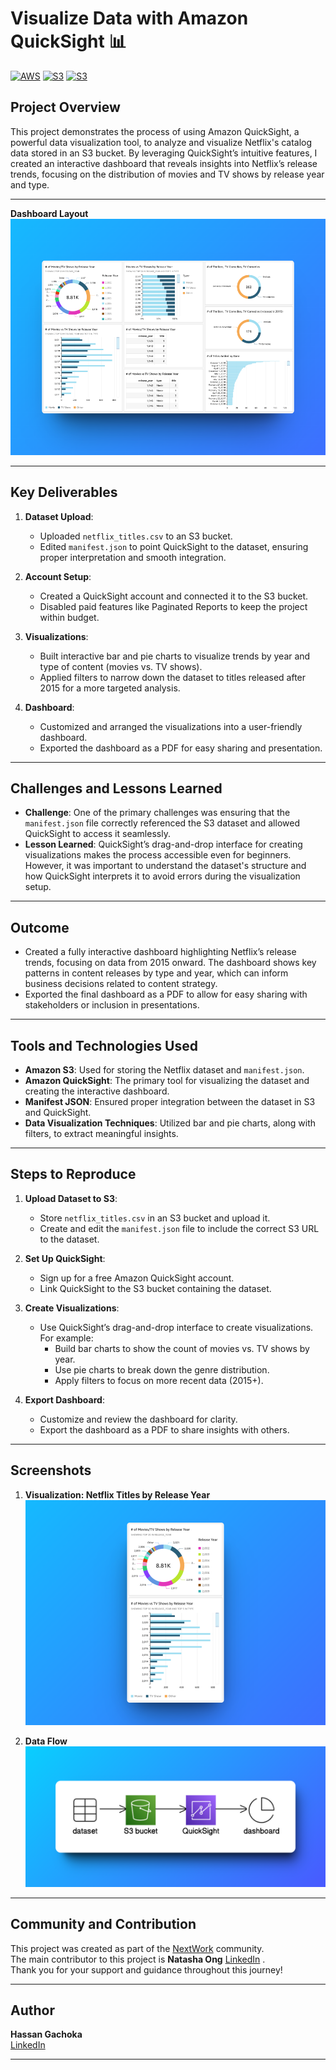 # Visualize Data with Amazon QuickSight 📊 

[![AWS](https://img.shields.io/badge/AWS-100000?style=flat&logo=amazon&logoColor=FFFFFF&labelColor=5C5C5C&color=FF7300)](https://docs.aws.amazon.com/quicksight/latest/user/signing-up.html)
[![S3](https://img.shields.io/badge/AWS_S3-100000?style=flat&logo=AmazonS3&logoColor=white&labelColor=494949&color=569A31)](https://aws.amazon.com/s3/)
[![S3](https://img.shields.io/badge/AWS_Quicksight-100000?style=flat&logo=QuickLook&logoColor=white&labelColor=494949&color=22A2E3)](https://aws.amazon.com/quicksight/)


## Project Overview

This project demonstrates the process of using Amazon QuickSight, a powerful data visualization tool, to analyze and visualize Netflix's catalog data stored in an S3 bucket. By leveraging QuickSight’s intuitive features, I created an interactive dashboard that reveals insights into Netflix’s release trends, focusing on the distribution of movies and TV shows by release year and type.

---

**Dashboard Layout**  
![Dashboard](./Images/Dashboard.png)

---

## Key Deliverables

1. **Dataset Upload**:
   - Uploaded `netflix_titles.csv` to an S3 bucket.
   - Edited `manifest.json` to point QuickSight to the dataset, ensuring proper interpretation and smooth integration.

2. **Account Setup**:
   - Created a QuickSight account and connected it to the S3 bucket.
   - Disabled paid features like Paginated Reports to keep the project within budget.

3. **Visualizations**:
   - Built interactive bar and pie charts to visualize trends by year and type of content (movies vs. TV shows).
   - Applied filters to narrow down the dataset to titles released after 2015 for a more targeted analysis.

4. **Dashboard**:
   - Customized and arranged the visualizations into a user-friendly dashboard.
   - Exported the dashboard as a PDF for easy sharing and presentation.

---

## Challenges and Lessons Learned

- **Challenge**: One of the primary challenges was ensuring that the `manifest.json` file correctly referenced the S3 dataset and allowed QuickSight to access it seamlessly.
- **Lesson Learned**: QuickSight’s drag-and-drop interface for creating visualizations makes the process accessible even for beginners. However, it was important to understand the dataset's structure and how QuickSight interprets it to avoid errors during the visualization setup.

---

## Outcome

- Created a fully interactive dashboard highlighting Netflix’s release trends, focusing on data from 2015 onward. The dashboard shows key patterns in content releases by type and year, which can inform business decisions related to content strategy.
- Exported the final dashboard as a PDF to allow for easy sharing with stakeholders or inclusion in presentations.

---

## Tools and Technologies Used

- **Amazon S3**: Used for storing the Netflix dataset and `manifest.json`.
- **Amazon QuickSight**: The primary tool for visualizing the dataset and creating the interactive dashboard.
- **Manifest JSON**: Ensured proper integration between the dataset in S3 and QuickSight.
- **Data Visualization Techniques**: Utilized bar and pie charts, along with filters, to extract meaningful insights.

---

## Steps to Reproduce

1. **Upload Dataset to S3**:
   - Store `netflix_titles.csv` in an S3 bucket and upload it.
   - Create and edit the `manifest.json` file to include the correct S3 URL to the dataset.

2. **Set Up QuickSight**:
   - Sign up for a free Amazon QuickSight account.
   - Link QuickSight to the S3 bucket containing the dataset.

3. **Create Visualizations**:
   - Use QuickSight’s drag-and-drop interface to create visualizations. For example:
     - Build bar charts to show the count of movies vs. TV shows by year.
     - Use pie charts to break down the genre distribution.
     - Apply filters to focus on more recent data (2015+).

4. **Export Dashboard**:
   - Customize and review the dashboard for clarity.
   - Export the dashboard as a PDF to share insights with others.

---

## Screenshots

1. **Visualization: Netflix Titles by Release Year**  
   ![Netflix Titles by Year](./Images/Netflix_Titles_Year.png)

2. **Data Flow**  
   ![Data Flow](./Images/Workflow.png)

---

## Community and Contribution

This project was created as part of the [NextWork](https://link.nextwork.org/app?utm_source=app&utm_medium=nav&utm_campaign=referral) community.  
The main contributor to this project is **Natasha Ong** [LinkedIn](https://www.linkedin.com/in/natasha-ong)
.  
Thank you for your support and guidance throughout this journey!

---

## Author

**Hassan Gachoka**  
[LinkedIn](https://linkedin.com/in/gachokahassan)

---
